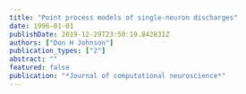 ```yaml
---
title: "Point process models of single-neuron discharges"
date: 1996-01-01
publishDate: 2019-12-29T23:50:19.842831Z
authors: ["Don H Johnson"]
publication_types: ["2"]
abstract: ""
featured: false
publication: "*Journal of computational neuroscience*"
---
```


